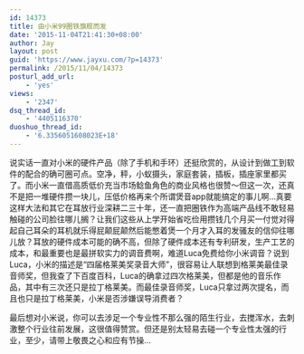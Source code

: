 ```yaml
---
id: 14373
title: 由小米99圈铁旗舰而发
date: '2015-11-04T21:41:30+08:00'
author: Jay
layout: post
guid: 'https://www.jayxu.com/?p=14373'
permalink: /2015/11/04/14373
posturl_add_url:
    - 'yes'
views:
    - '2347'
dsq_thread_id:
    - '4405116370'
duoshuo_thread_id:
    - '6.3356051608023E+18'
---
```


说实话一直对小米的硬件产品（除了手机和手环）还挺欣赏的，从设计到做工到软件的配合的确可圈可点。空净，秤，小蚁摄头，家庭套装，插板，插座家里都买了。而小米一直借高质低价充当市场鲶鱼角色的商业风格也很赞～但这一次，还真不是把一堆硬件攒一块儿，压低价格再来个所谓煲音app就能搞定的事儿啊…真要这样大法和其它在耳放行业深耕二三十年，还一直把圈铁作为高端产品线不敢轻易触碰的公司脸往哪儿搁？让我们这些从上学开始省吃俭用攒钱几个月买一付觉对得起自己耳朵的耳机就乐得屁颠屁颠然后能憋着煲一个月才入耳的发骚友的信仰往哪儿放？耳放的硬件成本可能的确不高，但除了硬件成本还有专利研发，生产工艺的成本，和最重要也是最拼软实力的调音费啊，难道Luca免费给你小米调音？说到Luca，小米的描述是“四届格莱美奖录音大师”，很容易让人联想到格莱美最佳录音师奖，但我查了下百度百科，Luca的确拿过四次格莱美，但都是他的音乐作品，其中有三次还只是拉丁格莱美。而最佳录音师奖，Luca只拿过两次提名，而且也只是拉丁格莱美，小米是否涉嫌误导消费者？

最后想对小米说，你可以去涉足一个专业性不那么强的陌生行业，去搅浑水，去刺激整个行业往前发展，这很值得赞赏。但还是别太轻易去碰一个专业性太强的行业，至少，请带上敬畏之心和应有节操…